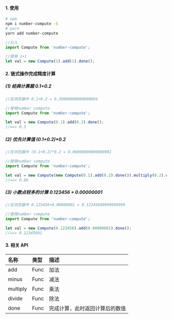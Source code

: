#### 1. 使用

```bash
# npm
npm i number-compute -S
# yarn
yarn add number-compute
```

```jsx
//引入
import Compute from 'number-compute';

//使用 1+1
let val = new Compute(1).add(1).done();
```

#### 2. 链式操作完成精度计算

##### (1) 经典计算题 0.1+0.2

```jsx
//在浏览器中 0.1+0.2 = 0.30000000000000004

//使用number compute
import Compute from 'number-compute';

let val = new Compute(0.1).add(0.2).done();
//==> 0.3
```

##### (2) 优先计算值 (0.1+0.2)\*0.2

```jsx
//在浏览器中 (0.1+0.2)*0.2 = 0.06000000000000001

//使用number compute
import Compute from 'number-compute';

let val = new Compute(new Compute(0.1).add(0.2).done()).multiply(0.2).done();
//==> 0.06
```

##### (3) 小数点较多的计算 0.123456 + 0.00000001

```jsx
//在浏览器中 0.123456+0.00000001 = 0.12345600999999999

//使用number compute
import Compute from 'number-compute';

let val = new Compute(0.123456).add(0.00000001).done();
//==> 0.12345601
```

#### 3. 相关 API

| 名称     | 类型 | 描述                           |
| :------- | :--- | :----------------------------- |
| add      | Func | 加法                           |
| minus    | Func | 减法                           |
| multiply | Func | 乘法                           |
| divide   | Func | 除法                           |
| done     | Func | 完成计算，此时返回计算后的数值 |
